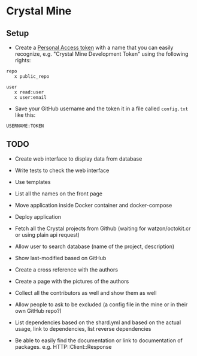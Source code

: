 # Crystal Mine

## Setup

* Create a [Personal Access token](https://github.com/settings/tokens) with a name that you can easily recognize, e.g. "Crystal Mine Development Token" using the following rights:

```
repo
   x public_repo

user
   x read:user
   x user:email
```
* Save your GitHub username and the token it in a file called `config.txt` like this:

```
USERNAME:TOKEN
```

## TODO

* Create web interface to display data from database
* Write tests to check the web interface
* Use templates
* List all the names on the front page


* Move application inside Docker container and docker-compose
* Deploy application

* Fetch all the Crystal projects from Github (waiting for watzon/octokit.cr or using plain api request)


* Allow user to search database (name of the project, description)
* Show last-modified based on GitHub
* Create a cross reference with the authors
* Create a page with the pictures of the authors
* Collect all the contributors as well and show them as well
* Allow people to ask to be excluded (a config file in the mine or in their own GitHub repo?)
* List dependencies based on the shard.yml and based on the actual usage, link to dependencies, list reverse dependencies

* Be able to easily find the documentation or link to documentation of packages. e.g. HTTP::Client::Response

